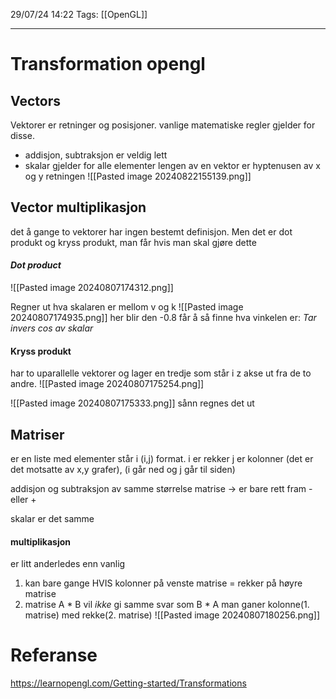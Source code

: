 29/07/24 14:22
Tags: [[OpenGL]]
___

# Transformation opengl
## Vectors
Vektorer er retninger og posisjoner.
vanlige matematiske regler gjelder for disse.
- addisjon, subtraksjon er veldig lett
- skalar gjelder for alle elementer
lengen av en vektor er hyptenusen av x og y retningen
![[Pasted image 20240822155139.png]]
## Vector multiplikasjon
det å gange to vektorer har ingen bestemt definisjon. Men det er dot produkt og kryss produkt, man får hvis man skal gjøre dette

#### *Dot product*
![[Pasted image 20240807174312.png]]

Regner ut hva skalaren er mellom v og k
![[Pasted image 20240807174935.png]]
her blir den -0.8
får å så finne hva vinkelen er:
*Tar invers cos av skalar*

#### Kryss produkt
har to uparallelle vektorer og lager en tredje som står i z akse ut fra de to andre.
![[Pasted image 20240807175254.png]]

![[Pasted image 20240807175333.png]]
sånn regnes det ut

## Matriser
er en liste med elementer
står i (i,j) format. i er rekker j er kolonner
(det er det motsatte av x,y grafer), (i går ned og j går til siden)

addisjon og subtraksjon av samme størrelse matrise -> er bare rett fram - eller +

skalar er det samme

#### multiplikasjon
er litt anderledes enn vanlig
1. kan bare gange HVIS kolonner på venste matrise = rekker på høyre matrise
2. matrise A * B vil *ikke* gi samme svar som B * A
man ganer kolonne(1. matrise) med rekke(2. matrise)
![[Pasted image 20240807180256.png]]




# Referanse
https://learnopengl.com/Getting-started/Transformations
